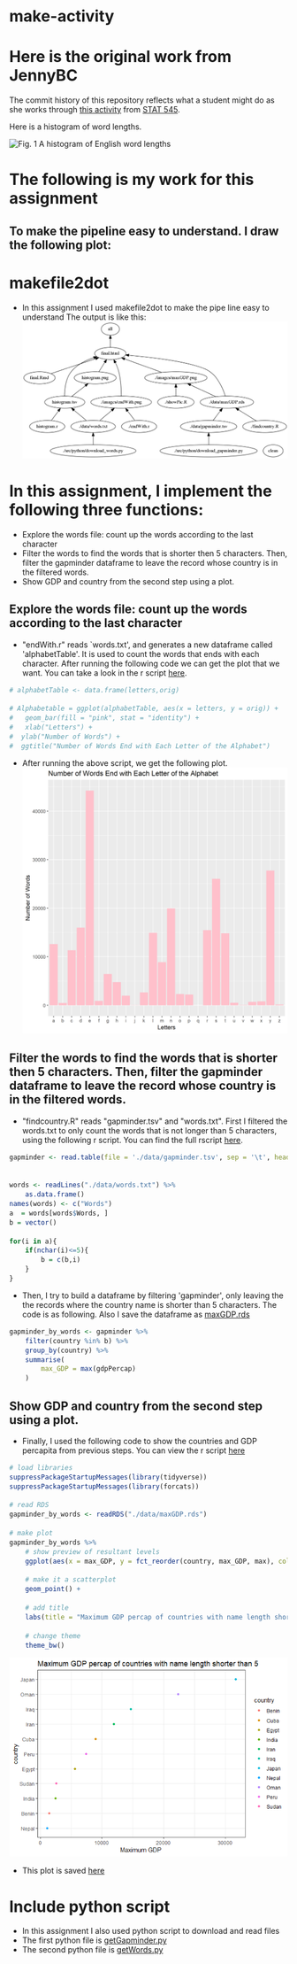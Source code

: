 make-activity
=============
# Here is the original work from JennyBC
The commit history of this repository reflects what a student might do as she works through [this activity](http://stat545-ubc.github.io/automation04_make-activity.html) from [STAT 545](http://stat545-ubc.github.io).

Here is a histogram of word lengths.

![*Fig. 1* A histogram of English word lengths](histogram.png)


# The following is my work for this assignment
## To make the pipeline easy to understand. I draw the following plot:
# makefile2dot
- In this assignment I used makefile2dot to make the pipe line easy to understand
The output is like this:
![](./images/out.png)


# In this assignment, I implement the following three functions:
* Explore the words file: count up the words according to the last character 
* Filter the words to find the words that is shorter then 5 characters. Then, filter the gapminder dataframe to leave the record whose country is in the filtered words.
* Show GDP and country from the second step using a plot. 

## Explore the words file: count up the words according to the last character 
- "endWith.r" reads `words.txt', and generates a new dataframe called 'alphabetTable'. It is used to count the words that ends with each character. After running the following code we can get the plot that we want. You can take a look in the r script [here](./endWith.r).

```r
# alphabetTable <- data.frame(letters,orig)

# Alphabetable = ggplot(alphabetTable, aes(x = letters, y = orig)) +
#   geom_bar(fill = "pink", stat = "identity") +
#   xlab("Letters") + 
#  ylab("Number of Words") + 
#  ggtitle("Number of Words End with Each Letter of the Alphabet")
```
- After running the above script, we get the following plot.
![](./images/endWith.png)


## Filter the words to find the words that is shorter then 5 characters. Then, filter the gapminder dataframe to leave the record whose country is in the filtered words.

- "findcountry.R" reads "gapminder.tsv" and "words.txt". First I filtered the words.txt to only count the words that is not longer than 5 characters, using the following r script. You can find the full rscript [here](./findcountry.R).

```r
gapminder <- read.table(file = './data/gapminder.tsv', sep = '\t', header = TRUE)


words <- readLines("./data/words.txt") %>% 
	as.data.frame()
names(words) <- c("Words")
a  = words[words$Words, ]
b = vector()

for(i in a){
	if(nchar(i)<=5){
		b = c(b,i)
	}
}
```
- Then, I try to build a dataframe by filtering 'gapminder', only leaving the the records where the country name is shorter than 5 characters. The code is as following. Also I save the dataframe as [maxGDP.rds](./data/maxGDP.rds)


```r
gapminder_by_words <- gapminder %>% 
	filter(country %in% b) %>% 
	group_by(country) %>% 
	summarise(
		max_GDP = max(gdpPercap)
	)
```

## Show GDP and country from the second step using a plot. 
- Finally, I used the following code to show the countries and GDP percapita from previous steps. You can view the r script [here](./showPic.R)

```r
# load libraries
suppressPackageStartupMessages(library(tidyverse))
suppressPackageStartupMessages(library(forcats))

# read RDS
gapminder_by_words <- readRDS("./data/maxGDP.rds")

# make plot
gapminder_by_words %>%
	# show preview of resultant levels
	ggplot(aes(x = max_GDP, y = fct_reorder(country, max_GDP, max), color = country)) + xlab("Maximum GDP") + ylab("country") +
	
	# make it a scatterplot
	geom_point() + 
	
	# add title
	labs(title = "Maximum GDP percap of countries with name length shorter than 5") +
	
	# change theme
	theme_bw()
```

![](final_files/figure-html/unnamed-chunk-5-1.png)<!-- -->

- This plot is saved [here](./images/maxGDP.png)

# Include python script
- In this assignment I also used python script to download and read files
- The first python file is [getGapminder.py](./getGapminder.py)
- The second python file is [getWords.py](./getWords.py)
